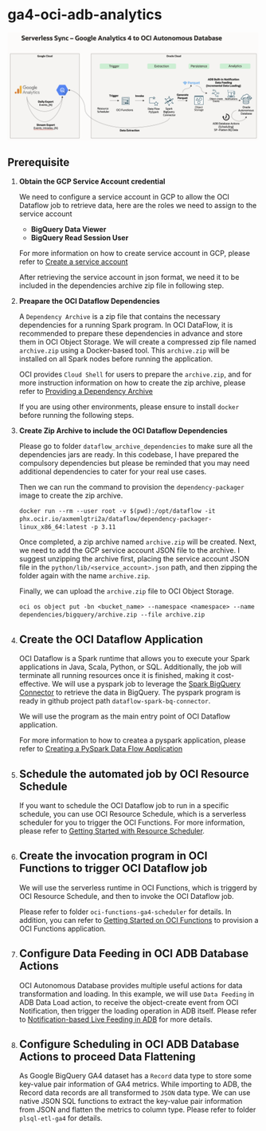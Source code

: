 # ga4-oci-adb-analytics

![ga4_to_oci_adw](image/ga4_to_oci_adw.png)

## Prerequisite

1. **Obtain the GCP Service Account credential**

    We need to configure a service account in GCP to allow the OCI Dataflow job to retrieve data, here are the roles we need to assign to the service account
    - **BigQuery Data Viewer**
    - **BigQuery Read Session User**
    
    For more information on how to create service account in GCP, please refer to
    [Create a service account](https://support.google.com/a/answer/7378726?hl=en)
    
    After retrieving the service account in json format, we need it to be included in the dependencies archive zip file in following step.

2. **Preapare the OCI Dataflow Dependencies**

    A `Dependency Archive` is a zip file that contains the necessary dependencies for a running Spark program. In OCI DataFlow, it is recommended to prepare these dependencies in advance and store them in OCI Object Storage. We will create a compressed zip file named `archive.zip` using a Docker-based tool. This `archive.zip` will be installed on all Spark nodes before running the application.

    OCI provides `Cloud Shell` for users to prepare the `archive.zip`, and for more instruction information on how to create the zip archive, please refer to 
    [Providing a Dependency Archive](https://docs.oracle.com/en-us/iaas/data-flow/using/third-party-provide-archive.htm#third-party-provide-archive)

    If you are using other environments, please ensure to install `docker` before running the following steps.

3. **Create Zip Archive to include the OCI Dataflow Dependencies**

    Please go to folder `dataflow_archive_dependencies` to make sure all the dependencies jars are ready. In this codebase, I have prepared the compulsory dependencies but please be reminded that you may need additional dependencies to cater for your real use cases.
    
    Then we can run the command to provision the `dependency-packager` image to create the zip archive.
    
    ```
    docker run --rm --user root -v $(pwd):/opt/dataflow -it phx.ocir.io/axmemlgtri2a/dataflow/dependency-packager-linux_x86_64:latest -p 3.11
    ```

    Once completed, a zip archive named `archive.zip` will be created. Next, we need to add the GCP service account JSON file to the archive. I suggest unzipping the archive first, placing the service account JSON file in the `python/lib/<service_account>.json` path, and then zipping the folder again with the name `archive.zip`.

    Finally, we can upload the `archive.zip` file to OCI Object Storage.
    ```
    oci os object put -bn <bucket_name> --namespace <namespace> --name dependencies/bigquery/archive.zip --file archive.zip
    ```

4. ## Create the OCI Dataflow Application

    OCI Dataflow is a Spark runtime that allows you to execute your Spark applications in Java, Scala, Python, or SQL. Additionally, the job will terminate all running resources once it is finished, making it cost-effective. We will use a pyspark job to leverage the [Spark BigQuery Connector](https://github.com/GoogleCloudDataproc/spark-bigquery-connector) to retrieve the data in BigQuery. The pyspark program is ready in github project path `dataflow-spark-bq-connector`.

   We will use the program as the main entry point of OCI Dataflow application.

   For more information to how to createa a pyspark application, please refer to [Creating a PySpark Data Flow Application](https://docs.oracle.com/en-us/iaas/data-flow/using/dfs_create_pyspark_data_flow_app.htm#create_pyspark_app)

6. ## Schedule the automated job by OCI Resource Schedule

    If you want to schedule the OCI Dataflow job to run in a specific schedule, you can use OCI Resource Schedule, which is a serverless scheduler for you to trigger the OCI Functions. For more information, please refer to [Getting Started with Resource Scheduler](https://docs.oracle.com/en-us/iaas/Content/resource-scheduler/tasks/getting-started_resource_scheduler.htm).

7. ## Create the invocation program in OCI Functions to trigger OCI Dataflow job

    We will use the serverless runtime in OCI Functions, which is triggerd by OCI Resource Schedule, and then to invoke the OCI Dataflow job.

    Please refer to folder `oci-functions-ga4-scheduler` for details. In addition, you can refer to [Getting Started on OCI Functions](https://docs.oracle.com/en-us/iaas/Content/Functions/Tasks/functionsquickstartlocalhost.htm#functionsquickstartlocalhost) to provision a OCI Functions application.

9. ## Configure Data Feeding in OCI ADB Database Actions

    OCI Autonomous Database provides multiple useful actions for data transformation and loading. In this example, we will use `Data Feeding` in ADB Data Load action, to receive the object-create event from OCI Notification, then trigger the loading operation in ADB itself. Please refer to [Notification-based Live Feeding in ADB](https://blogs.oracle.com/datawarehousing/post/notification-based-live-feed-in-autonomous-database) for more details.

10. ## Configure Scheduling in OCI ADB Database Actions to proceed Data Flattening

    As Google BigQuery GA4 dataset has a `Record` data type to store some key-value pair information of GA4 metrics. While importing to ADB, the Record data records are all transformed to `JSON` data type. We can use native JSON SQL functions to extract the key-value pair information from JSON and flatten the metrics to column type. Please refer to folder `plsql-etl-ga4` for details.
